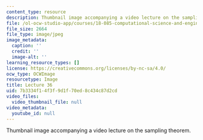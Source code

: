 ```yaml
---
content_type: resource
description: Thumbnail image accompanying a video lecture on the sampling theorem.
file: /ol-ocw-studio-app/courses/18-085-computational-science-and-engineering-i-fall-2008/7b3334f14f3f9d1f70ed8c434c87d2cd_36.jpg
file_size: 2664
file_type: image/jpeg
image_metadata:
  caption: ''
  credit: ''
  image-alt: ''
learning_resource_types: []
license: https://creativecommons.org/licenses/by-nc-sa/4.0/
ocw_type: OCWImage
resourcetype: Image
title: Lecture 36
uid: 7b3334f1-4f3f-9d1f-70ed-8c434c87d2cd
video_files:
  video_thumbnail_file: null
video_metadata:
  youtube_id: null
---
```

Thumbnail image accompanying a video lecture on the sampling theorem.